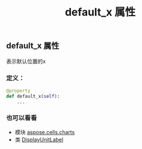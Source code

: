 ﻿---
title: default_x 属性
second_title: Aspose.Cells for Python via .NET API 参考文献
description:
type: docs
weight: 120
url: /zh/python-net/aspose.cells.charts/displayunitlabel/default_x/
is_root: false
---
## default_x 属性

表示默认位置的x
### 定义：
```python
@property
def default_x(self):
    ...
```

### 也可以看看
* 模块 [aspose.cells.charts](../../)
* 类 [DisplayUnitLabel](/cells/zh/python-net/aspose.cells.charts/displayunitlabel)
